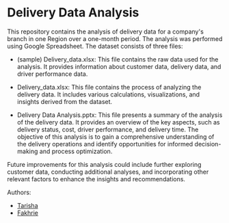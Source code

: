 # Delivery Data Analysis
This repository contains the analysis of delivery data for a company's branch in one Region over a one-month period. The analysis was performed using Google Spreadsheet. The dataset consists of three files:

- (sample) Delivery_data.xlsx: This file contains the raw data used for the analysis. It provides information about customer data, delivery data, and driver performance data.

- Delivery_data.xlsx: This file contains the process of analyzing the delivery data. It includes various calculations, visualizations, and insights derived from the dataset.

- Delivery Data Analysis.pptx: This file presents a summary of the analysis of the delivery data. It provides an overview of the key aspects, such as delivery status, cost, driver performance, and delivery time. The objective of this analysis is to gain a comprehensive understanding of the delivery operations and identify opportunities for informed decision-making and process optimization.

Future improvements for this analysis could include further exploring customer data, conducting additional analyses, and incorporating other relevant factors to enhance the insights and recommendations.

Authors: 
- [Tarisha](https://github.com/Tarisha06)
- [Fakhrie](https://github.com/Pahri123)
